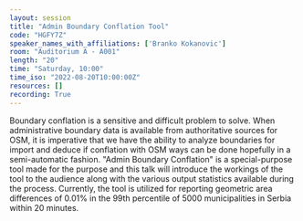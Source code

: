 ```yaml
---
layout: session
title: "Admin Boundary Conflation Tool"
code: "HGFY7Z"
speaker_names_with_affiliations: ['Branko Kokanovic']
room: "Auditorium A - A001"
length: "20"
time: "Saturday, 10:00"
time_iso: "2022-08-20T10:00:00Z"
resources: []
recording: True
---
```

Boundary conflation is a sensitive and difficult problem to solve. When administrative boundary data is available from authoritative sources for OSM, it is imperative that we have the ability to analyze boundaries for import and deduce if conflation with OSM ways can be done hopefully in a semi-automatic fashion. &#34;Admin Boundary Conflation&#34; is a special-purpose tool made for the purpose and this talk will introduce the workings of the tool to the audience along with the various output statistics available during the process. Currently, the tool is utilized for reporting geometric area differences of 0.01% in the 99th percentile of 5000 municipalities in Serbia within 20 minutes.
